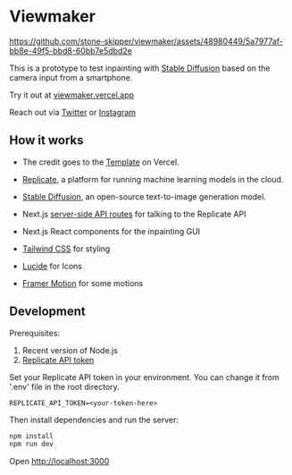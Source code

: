 # Viewmaker


https://github.com/stone-skipper/viewmaker/assets/48980449/5a7977af-bb8e-49f5-bbd8-60bb7e5dbd2e


This is a prototype to test inpainting with [Stable Diffusion](https://replicate.com/stability-ai/stable-diffusion) based on the camera input from a smartphone.

Try it out at [viewmaker.vercel.app](https://viewmaker.vercel.app/)

Reach out via [Twitter](https://twitter.com/@smee_leee) or [Instagram](https://instagram.com/stone.skipper)


## How it works

- The credit goes to the [Template](https://vercel.com/templates/next.js/inpainter-stable-diffusion) on Vercel.

- [Replicate](https://replicate.com/), a platform for running machine learning models in the cloud.
- [Stable Diffusion](https://replicate.com/stability-ai/stable-diffusion), an open-source text-to-image generation model.
- Next.js [server-side API routes](pages/api) for talking to the Replicate API
- Next.js React components for the inpainting GUI
- [Tailwind CSS](https://tailwindcss.com/) for styling
- [Lucide](https://lucide.dev/) for Icons
- [Framer Motion](https://www.framer.com/motion/?utm_source=google&utm_medium=adwords&utm_campaign=TW-WW-All-GS-UA-Traffic-20190326-Brand.Bmm_&gad=1&gclid=CjwKCAjw5MOlBhBTEiwAAJ8e1hhKbN4IjDWIoUazBhf7pdsceuPP9OT0UpZ3MFpF_jHEMK2iqDAArhoCOdgQAvD_BwE) for some motions

## Development

Prerequisites:

1. Recent version of Node.js
2. [Replicate API token](https://replicate.com/account)

Set your Replicate API token in your environment. You can change it from '.env' file in the root directory.

```
REPLICATE_API_TOKEN=<your-token-here>
```

Then install dependencies and run the server:

```sh
npm install
npm run dev
```

Open [http://localhost:3000](http://localhost:3000)
